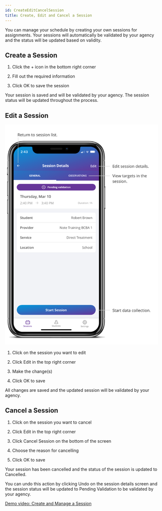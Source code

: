 ```yaml
---
id: CreateEditCancelSession
title: Create, Edit and Cancel a Session  
---
```


You can manage your schedule by creating your own sessions for assignments. Your sessions will automatically be validated by your agency and the status will be updated based on validity. 

## Create a Session

1. Click the + icon in the bottom right corner 

2. Fill out the required information 

3. Click OK to save the session 

Your session is saved and will be validated by your agency. The session status will be updated throughout the process.

## Edit a Session

<img src="../../src/img/SessionDetails.png" width="650">

1. Click on the session you want to edit 

2. Click Edit in the top right corner 

3. Make the change(s) 

4. Click OK to save


All changes are saved and the updated session will be validated by your agency. 

## Cancel a Session

 1. Click on the session you want to cancel 

2. Click Edit in the top right corner 

3. Click Cancel Session on the bottom of the screen 

4. Choose the reason for cancelling 

5. Click OK to save


Your session has been cancelled and the status of the session is updated to Cancelled.  

You can undo this action by clicking Undo on the session details screen and the session status will be updated to Pending Validation to be validated by your agency. 

[Demo video: Create and Manage a Session ](https://youtu.be/xES-ni3GvLQ/ "Title")